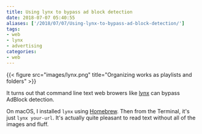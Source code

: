 ```yaml
---
title: Using lynx to bypass ad block detection
date: 2018-07-07 05:40:55
aliases: ['/2018/07/07/Using-lynx-to-bypass-ad-block-detection/']
tags:
- web
- lynx
- advertising
categories:
- web
---
```

{{< figure src="images/lynx.png" title="Organizing works as playlists and folders" >}}

It turns out that command line text web browers like [lynx](https://lynx.browser.org/) can bypass AdBlock detection.

On macOS, I installed `lynx` using [Homebrew](https://brew.sh/). Then from the Terminal, it's just `lynx your-url`. It's actually quite pleasant to read text without all of the images and fluff.

